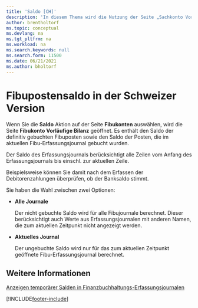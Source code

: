 ```yaml
---
title: 'Saldo [CH]'
description: 'In diesem Thema wird die Nutzung der Seite „Sachkonto Vorläufige Bilanz“ erläutert, um gebuchte Fibuposten anzuzeigen.'
author: brentholtorf
ms.topic: conceptual
ms.devlang: na
ms.tgt_pltfrm: na
ms.workload: na
ms.search.keywords: null
ms.search.form: 11500
ms.date: 06/21/2021
ms.author: bholtorf
---
```

# Fibupostensaldo in der Schweizer Version

Wenn Sie die **Saldo** Aktion auf der Seite **Fibukonten** auswählen, wird die Seite **Fibukonto Vorläufige Bilanz** geöffnet. Es enthält den Saldo der definitiv gebuchten Fibuposten sowie den Saldo der Posten, die im aktuellen Fibu-Erfassungsjournal gebucht wurden.  

Der Saldo des Erfassungsjournals berücksichtigt alle Zeilen vom Anfang des Erfassungsjournals bis einschl. zur aktuellen Zeile.

Beispielsweise können Sie damit nach dem Erfassen der Debitorenzahlungen überprüfen, ob der Banksaldo stimmt.

Sie haben die Wahl zwischen zwei Optionen:

* **Alle Journale**

    Der nicht gebuchte Saldo wird für alle Fibujournale berechnet. Dieser berücksichtigt auch Werte aus Erfassungsjournalen mit anderen Namen, die zum aktuellen Zeitpunkt nicht angezeigt werden.

* **Aktuelles Journal**

    Der ungebuchte Saldo wird nur für das zum aktuellen Zeitpunkt geöffnete Fibu-Erfassungsjournal berechnet.

## Weitere Informationen

[Anzeigen temporärer Salden in Finanzbuchhaltungs-Erfassungsjournalen](how-to-view-temporary-balances-in-general-ledger-journals.md)  


[!INCLUDE[footer-include](../../includes/footer-banner.md)]